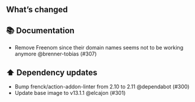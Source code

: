 ## What’s changed
## 📚 Documentation

- Remove Freenom since their domain names seems not to be working anymore @brenner-tobias (#307)

## ⬆️ Dependency updates

- Bump frenck/action-addon-linter from 2.10 to 2.11 @dependabot (#300)
- Update base image to v13.1.1 @elcajon (#301)

